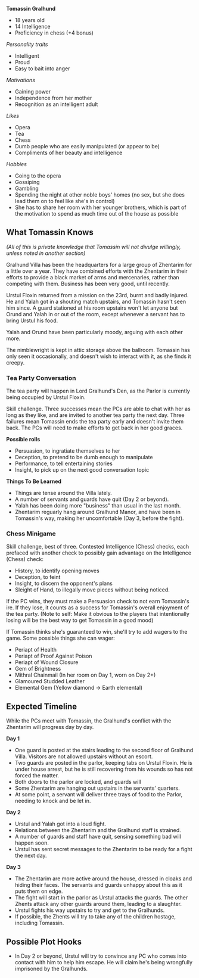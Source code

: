 **Tomassin Gralhund**

* 18 years old
* 14 Intelligence
* Proficiency in chess (+4 bonus)

_Personality traits_

* Intelligent
* Proud
* Easy to bait into anger

_Motivations_

* Gaining power
* Independence from her mother
* Recognition as an intelligent adult

_Likes_

* Opera
* Tea
* Chess
* Dumb people who are easily manipulated (or appear to be)
* Compliments of her beauty and intelligence

_Hobbies_

* Going to the opera
* Gossiping
* Gambling
* Spending the night at other noble boys' homes (no sex, but she does lead them on to feel like she's in control)
 * She has to share her room with her younger brothers, which is part of the motivation to spend as much time out of the house as possible

## What Tomassin Knows

_(All of this is private knowledge that Tomassin will not divulge willingly, unless noted in another section)_

Gralhund Villa has been the headquarters for a large group of Zhentarim for a little over a year. They have combined efforts with the Zhentarim in their efforts to provide a black market of arms and mercenaries, rather than competing with them. Business has been very good, until recently. 

Urstul Floxin returned from a mission on the 23rd, burnt and badly injured. He and Yalah got in a shouting match upstairs, and Tomassin hasn't seen him since. A guard stationed at his room upstairs won't let anyone but Orund and Yalah in or out of the room, except whenever a servant has to bring Urstul his food.

Yalah and Orund have been particularly moody, arguing with each other more. 

The nimblewright is kept in attic storage above the ballroom. Tomassin has only seen it occasionally, and doesn't wish to interact with it, as she finds it creepy.

### Tea Party Conversation

The tea party will happen in Lord Gralhund's Den, as the Parlor is currently being occupied by Urstul Floxin.

Skill challenge. Three successes mean the PCs are able to chat with her as long as they like, and are invited to another tea party the next day. Three failures mean Tomassin ends the tea party early and doesn't invite them back. The PCs will need to make efforts to get back in her good graces.

**Possible rolls**

* Persuasion, to ingratiate themselves to her
* Deception, to pretend to be dumb enough to manipulate
* Performance, to tell entertaining stories
* Insight, to pick up on the next good conversation topic

**Things To Be Learned**

* Things are tense around the Villa lately.
* A number of servants and guards have quit (Day 2 or beyond).
* Yalah has been doing more "business" than usual in the last month.
* Zhentarim reguarly hang around Gralhund Manor, and have been in Tomassin's way, making her uncomfortable (Day 3, before the fight). 

### Chess Minigame

Skill challenge, best of three. Contested Intelligence (Chess) checks, each prefaced with another check to possibly gain advantage on the Intelligence (Chess) check:

* History, to identify opening moves
* Deception, to feint
* Insight, to discern the opponent's plans
* Sleight of Hand, to illegally move pieces without being noticed.

If the PC wins, they must make a Persuasion check to not earn Tomassin's ire. If they lose, it counts as a success for Tomassin's overall enjoyment of the tea party. (Note to self: Make it obvious to the players that intentionally losing will be the best way to get Tomassin in a good mood)

If Tomassin thinks she's guaranteed to win, she'll try to add wagers to the game. Some possible things she can wager:

* Periapt of Health
* Periapt of Proof Against Poison
* Periapt of Wound Closure
* Gem of Brightness
* Mithral Chainmail (In her room on Day 1, worn on Day 2+)
* Glamoured Studded Leather
* Elemental Gem (Yellow diamond -> Earth elemental)

## Expected Timeline

While the PCs meet with Tomassin, the Gralhund's conflict with the Zhentarim will progress day by day.

**Day 1**

* One guard is posted at the stairs leading to the second floor of Gralhund Villa. Visitors are not allowed upstairs without an escort.
* Two guards are posted in the parlor, keeping tabs on Urstul Floxin. He is under house arrest, but he is still recovering from his wounds so has not forced the matter.
* Both doors to the parlor are locked, and guards will 
* Some Zhentarim are hanging out upstairs in the servants' quarters.
* At some point, a servant will deliver three trays of food to the Parlor, needing to knock and be let in.

**Day 2**

* Urstul and Yalah got into a loud fight.
* Relations between the Zhentarim and the Gralhund staff is strained.
* A number of guards and staff have quit, sensing something bad will happen soon.
* Urstul has sent secret messages to the Zhentarim to be ready for a fight the next day.

**Day 3**

* The Zhentarim are more active around the house, dressed in cloaks and hiding their faces. The servants and guards unhappy about this as it puts them on edge.
* The fight will start in the parlor as Urstul attacks the guards. The other Zhents attack any other guards around them, leading to a slaughter.
* Urstul fights his way upstairs to try and get to the Gralhunds. 
* If possible, the Zhents will try to take any of the children hostage, including Tomassin.

## Possible Plot Hooks

* In Day 2 or beyond, Urstul will try to convince any PC who comes into contact with him to help him escape. He will claim he's being wrongfully imprisoned by the Gralhunds.